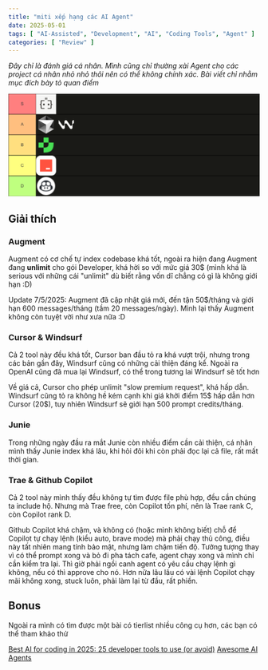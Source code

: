 ```yaml
---
title: "miti xếp hạng các AI Agent"
date: 2025-05-01
tags: [ "AI-Assisted", "Development", "AI", "Coding Tools", "Agent" ]
categories: [ "Review" ]
---
```


*Đây chỉ là đánh giá cá nhân. Mình cũng chỉ thường xài Agent cho các project cá nhân nhỏ nhỏ thôi nên có thể không chính xác. Bài viết chỉ nhằm mục đích bày tỏ quan điểm*

![Tierlist](img/tierlist.png)

## Giải thích

### Augment

Augment có cơ chế tự index codebase khá tốt, ngoài ra hiện đang Augment đang **unlimit** cho gói Developer, khá hời so với mức giá 30$ (mình khá là serious với những cái "unlimit" dù biết rằng vốn dĩ chẳng có gì là không giới hạn :D)

Update 7/5/2025: Augment đã cập nhật giá mới, đến tận 50$/tháng và giới hạn 600 messages/tháng (tầm 20 messages/ngày). Mình lại thấy Augment không còn tuyệt vời như xưa nữa :D

### Cursor & Windsurf

Cả 2 tool này đều khá tốt, Cursor ban đầu tỏ ra khá vượt trội, nhưng trong các bản gần đây, Windsurf cũng có những cải thiện đáng kể. Ngoài ra OpenAI cũng đã mua lại Windsurf, có thể trong tương lai Windsurf sẽ tốt hơn

Về giá cả, Cursor cho phép unlimit "slow premium request", khá hấp dẫn. Windsurf cũng tỏ ra không hề kém cạnh khi giá khởi điểm 15$ hấp dẫn hơn Cursor (20$), tuy nhiên Windsurf sẽ giới hạn 500 prompt credits/tháng.

### Junie

Trong những ngày đầu ra mắt Junie còn nhiều điểm cần cải thiện, cá nhân mình thấy Junie index khá lâu, khi hỏi đôi khi còn phải đọc lại cả file, rất mất thời gian.

### Trae & Github Copilot

Cả 2 tool này mình thấy đều không tự tìm được file phù hợp, đều cần chúng ta include hộ. Nhưng mà Trae free, còn Copilot tốn phí, nên là Trae rank C, còn Copilot rank D.

Github Copilot khá chậm, và không có (hoặc mình không biết) chỗ để Copilot tự chạy lệnh (kiểu auto, brave mode) mà phải chạy thủ công, điều này tất nhiên mang tính bảo mật, nhưng làm chậm tiến độ. Tưởng tượng thay vì có thể prompt xong và bỏ đi pha tách cafe, agent chạy xong và mình chỉ cần kiểm tra lại. Thì giờ phải ngồi canh agent có yêu cầu chạy lệnh gì không, nếu có thì approve cho nó. Hơn nữa lâu lâu có vài lệnh Copilot chạy mãi không xong, stuck luôn, phải làm lại từ đầu, rất phiền.

## Bonus

Ngoài ra mình có tìm được một bài có tierlist nhiều công cụ hơn, các bạn có thể tham khảo thử

[Best AI for coding in 2025: 25 developer tools to use (or avoid)](https://www.pragmaticcoders.com/resources/ai-developer-tools)
[Awesome AI Agents](https://github.com/e2b-dev/awesome-ai-agents)
